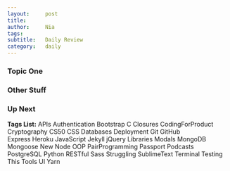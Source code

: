 ```yaml
---
layout:     post
title:      
author:     Nia
tags: 		  
subtitle:  	Daily Review
category:   daily
---
```


### Topic One


### Other Stuff


### Up Next


**Tags List:**
APIs
Authentication
Bootstrap
C
Closures
CodingForProduct
Cryptography
CS50
CSS
Databases
Deployment
Git
GitHub  
Express
Heroku
JavaScript
Jekyll
jQuery
Libraries
Modals
MongoDB  
Mongoose
New
Node
OOP
PairProgramming
Passport
Podcasts
PostgreSQL
Python
RESTful
Sass
Struggling
SublimeText
Terminal
Testing
This
Tools
UI
Yarn
